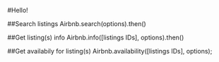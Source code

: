 #Hello!

##Search listings
  Airbnb.search(options).then()

##Get listing(s) info
  Airbnb.info([listings IDs], options).then()

##Get availabily for listing(s)
  Airbnb.availability([listings IDs], options);
